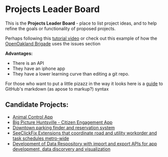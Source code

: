 # Projects Leader Board

This is the **Projects Leader Board** - place to list project ideas, and to help refine the goals or functionality of proposed projects.

Perhaps following this [tutorial video](https://www.youtube.com/watch?v=KlrJVSJRUN4)
or check out this example of how the [OpenOakland Brigade](https://github.com/openoakland/ideas) uses the issues section

**Advantages:**
* There is an API
* They have an iphone app
* They have a lower learning curve than editing a git repo.

For those who want to put a little pizazz in the way it looks here is a [guide](https://guides.github.com/features/mastering-markdown/) to GitHub's markdown (as apose to markup?) syntax

## Candidate Projects: 
* [Animal Control App](https://github.com/Code4Huntsville/projects_leader_board/issues/2)
* [Big Picture Huntsville - Citizen Engagement App](https://github.com/Code4Huntsville/projects_leader_board/issues/3)
* [Downtown parking finder and reservation system](https://github.com/Code4Huntsville/projects_leader_board/issues/4)
* [SeeClickFix Extensions that coordinate road and utility workorder and task schedules metro-wide](https://github.com/Code4Huntsville/projects_leader_board/issues/4)
* [Development of Data Respository with import and export APIs for app development, data discorvery and visualization](https://github.com/Code4Huntsville/projects_leader_board/issues/4)
